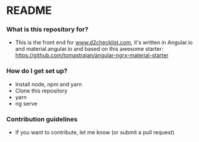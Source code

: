 # README #

### What is this repository for? ###

* This is the front end for www.d2checklist.com, it's written in Angular.io and material.angular.io and based on this awesome starter: https://github.com/tomastrajan/angular-ngrx-material-starter

### How do I get set up? ###

* Install node, npm and yarn
* Clone this repository
* yarn
* ng serve

### Contribution guidelines ###

* If you want to contribute, let me know (or submit a pull request)